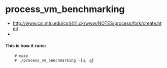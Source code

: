 # process_vm_benchmarking

* http://www.csl.mtu.edu/cs4411.ck/www/NOTES/process/fork/create.html
* [permissions]: https://github.com/mozilla/rr/issues/1937

#### This is how it runs:
        # make
        # ./process_vm_benchmarking -{u, g}
